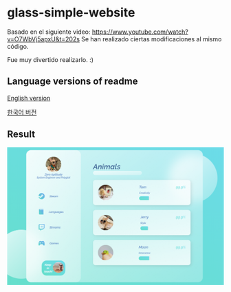 # glass-simple-website
Basado en el siguiente video: https://www.youtube.com/watch?v=O7WbVj5apxU&t=202s
Se han realizado ciertas modificaciones al mismo código. 

Fue muy divertido realizarlo. :)

## Language versions of readme
[English version](https://github.com/AltoSolid/glass-simple-website)

[한국어 버전](https://github.com/AltoSolid/glass-simple-website/blob/master/readme-ko.md)

## Result
![image](https://github.com/AltoSolid/glass-simple-website/blob/master/Images/image.png)

